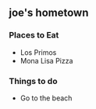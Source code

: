 ## joe's hometown

### Places to Eat

- Los Primos
- Mona Lisa Pizza

### Things to do

- Go to the beach
